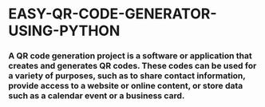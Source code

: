 # EASY-QR-CODE-GENERATOR-USING-PYTHON
### A QR code generation project is a software or application that creates and generates QR codes. These codes can be used for a variety of purposes, such as to share contact information, provide access to a website or online content, or store data such as a calendar event or a business card.
